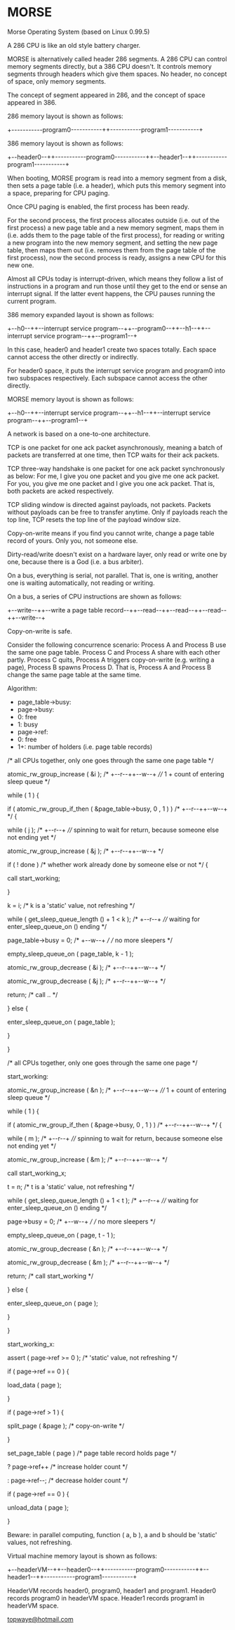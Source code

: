 # MORSE
Morse Operating System (based on Linux 0.99.5)

A 286 CPU is like an old style battery charger.

MORSE is alternatively called header 286 segments. A 286 CPU can control memory segments directly, but a 386 CPU doesn't. It controls memory segments through headers which give them spaces. No header, no concept of space, only memory segments.

The concept of segment appeared in 286, and the concept of space appeared in 386.

286 memory layout is shown as follows:

+-----------program0-----------++-----------program1-----------+

386 memory layout is shown as follows:

+--header0--++-----------program0-----------++--header1--++-----------program1-----------+

When booting, MORSE program is read into a memory segment from a disk, then sets a page table (i.e. a header), which puts this memory segment into a space, preparing for CPU paging.

Once CPU paging is enabled, the first process has been ready.

For the second process, the first process allocates outside (i.e. out of the first process) a new page table and a new memory segment, maps them in (i.e. adds them to the page table of the first process), for reading or writing a new program into the new memory segment, and setting the new page table, then maps them out (i.e. removes them from the page table of the first process), now the second process is ready, assigns a new CPU for this new one.

Almost all CPUs today is interrupt-driven, which means they follow a list of instructions in a program and run those until they get to the end or sense an interrupt signal. If the latter event happens, the CPU pauses running the current program.

386 memory expanded layout is shown as follows:

+--h0--++--interrupt service program--++--program0--++--h1--++--interrupt service program--++--program1--+

In this case, header0 and header1 create two spaces totally. Each space cannot access the other directly or indirectly.

For header0 space, it puts the interrupt service program and program0 into two subspaces respectively. Each subspace cannot access the other directly.

MORSE memory layout is shown as follows:

+--h0--++--interrupt service program--++--h1--++--interrupt service program--++--program1--+

A network is based on a one-to-one architecture.

TCP is one packet for one ack packet asynchronously, meaning a batch of packets are transferred at one time, then TCP waits for their ack packets.

TCP three-way handshake is one packet for one ack packet synchronously as below: For me, I give you one packet and you give me one ack packet. For you, you give me one packet and I give you one ack packet. That is, both packets are acked respectively.

TCP sliding window is directed against payloads, not packets. Packets without payloads can be free to transfer anytime. Only if payloads reach the top line, TCP resets the top line of the payload window size.

Copy-on-write means if you find you cannot write, change a page table record of yours. Only you, not someone else.

Dirty-read/write doesn't exist on a hardware layer, only read or write one by one, because there is a God (i.e. a bus arbiter).

On a bus, everything is serial, not parallel. That is, one is writing, another one is waiting automatically, not reading or writing.

On a bus, a series of CPU instructions are shown as follows:

+--write--++--write a page table record--++--read--++--read--++--read--++--write--+

Copy-on-write is safe.

Consider the following concurrence scenario: Process A and Process B use the same one page table. Process C and Process A share with each other partly. Process C quits, Process A triggers copy-on-write (e.g. writing a page), Process B spawns Process D. That is, Process A and Process B change the same page table at the same time.

Algorithm:

* page_table->busy:
* page->busy:
* 0: free
* 1: busy
* page->ref:
* 0: free
* 1+: number of holders (i.e. page table records)

/* all CPUs together, only one goes through the same one page table */

atomic_rw_group_increase ( &i ); /* +--r--++--w--+ *//* 1 + count of entering sleep queue */

while ( 1 ) {

if ( atomic_rw_group_if_then ( &page_table->busy, 0 , 1 ) ) /* +--r--++--w--+ */ { 

while ( j ); /* +--r--+ *//* spinning to wait for return, because someone else not ending yet */

atomic_rw_group_increase ( &j ); /* +--r--++--w--+ */

if ( ! done ) /* whether work already done by someone else or not */ {

call start_working;

}

k = i; /* k is a 'static' value, not refreshing */

while ( get_sleep_queue_length () + 1 < k  ); /* +--r--+ *//* waiting for enter_sleep_queue_on () ending */

page_table->busy = 0; /* +--w--+ */ /* no more sleepers */

empty_sleep_queue_on ( page_table, k - 1 );

atomic_rw_group_decrease ( &i ); /* +--r--++--w--+ */

atomic_rw_group_decrease ( &j ); /* +--r--++--w--+ */

return; /* call .. */

} else {

enter_sleep_queue_on ( page_table );

}

}

/* all CPUs together, only one goes through the same one page */

start_working:

atomic_rw_group_increase ( &n ); /* +--r--++--w--+ *//* 1 + count of entering sleep queue */

while ( 1 ) {

if ( atomic_rw_group_if_then ( &page->busy, 0 , 1 ) ) /* +--r--++--w--+ */ { 

while ( m ); /* +--r--+ *//* spinning to wait for return, because someone else not ending yet */

atomic_rw_group_increase ( &m ); /* +--r--++--w--+ */

call start_working_x;

t = n; /* t is a 'static' value, not refreshing */

while ( get_sleep_queue_length () + 1 < t  ); /* +--r--+ *//* waiting for enter_sleep_queue_on () ending */

page->busy = 0; /* +--w--+ */ /* no more sleepers */

empty_sleep_queue_on ( page, t - 1 );

atomic_rw_group_decrease ( &n ); /* +--r--++--w--+ */

atomic_rw_group_decrease ( &m ); /* +--r--++--w--+ */

return; /* call start_working */

} else {

enter_sleep_queue_on ( page );

}

}

start_working_x:

assert ( page->ref >= 0 ); /* 'static' value, not refreshing */

if ( page->ref == 0 ) {

load_data ( page );

}

if ( page->ref > 1 ) {

split_page ( &page ); /* copy-on-write */

}

set_page_table ( page ) /* page table record holds page */

? page->ref++ /* increase holder count */

: page->ref--; /* decrease holder count */

if ( page->ref == 0 ) {

unload_data ( page );

}

Beware: in parallel computing, function ( a, b ), a and b should be 'static' values, not refreshing.

Virtual machine memory layout is shown as follows:

+--headerVM--++--header0--++-----------program0-----------++--header1--++-----------program1-----------+

HeaderVM records header0, program0, header1 and program1. Header0 records program0 in headerVM space. Header1 records program1 in headerVM space.

topwaye@hotmail.com
